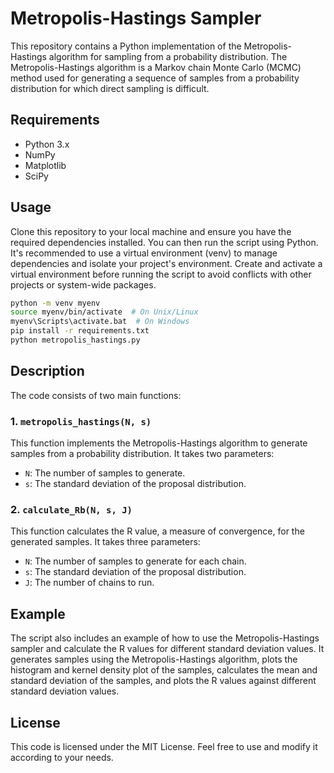 # Metropolis-Hastings Sampler

This repository contains a Python implementation of the Metropolis-Hastings algorithm for sampling from a probability distribution. The Metropolis-Hastings algorithm is a Markov chain Monte Carlo (MCMC) method used for generating a sequence of samples from a probability distribution for which direct sampling is difficult.

## Requirements

-   Python 3.x
-   NumPy
-   Matplotlib
-   SciPy

## Usage

Clone this repository to your local machine and ensure you have the required dependencies installed. You can then run the script using Python.
It's recommended to use a virtual environment (venv) to manage dependencies and isolate your project's environment. Create and activate a virtual environment before running the script to avoid conflicts with other projects or system-wide packages.

```bash
python -m venv myenv
source myenv/bin/activate  # On Unix/Linux
myenv\Scripts\activate.bat  # On Windows
pip install -r requirements.txt
python metropolis_hastings.py
```

## Description

The code consists of two main functions:

### 1. `metropolis_hastings(N, s)`

This function implements the Metropolis-Hastings algorithm to generate samples from a probability distribution. It takes two parameters:

-   `N`: The number of samples to generate.
-   `s`: The standard deviation of the proposal distribution.

### 2. `calculate_Rb(N, s, J)`

This function calculates the R value, a measure of convergence, for the generated samples. It takes three parameters:

-   `N`: The number of samples to generate for each chain.
-   `s`: The standard deviation of the proposal distribution.
-   `J`: The number of chains to run.

## Example

The script also includes an example of how to use the Metropolis-Hastings sampler and calculate the R values for different standard deviation values. It generates samples using the Metropolis-Hastings algorithm, plots the histogram and kernel density plot of the samples, calculates the mean and standard deviation of the samples, and plots the R values against different standard deviation values.

## License

This code is licensed under the MIT License. Feel free to use and modify it according to your needs.

